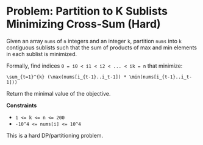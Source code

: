 # Problem: Partition to K Sublists Minimizing Cross-Sum (Hard)

Given an array `nums` of `n` integers and an integer `k`, partition `nums` into `k` contiguous sublists such that the sum of products of max and min elements in each sublist is minimized.

Formally, find indices `0 = i0 < i1 < i2 < ... < ik = n` that minimize:

```
\sum_{t=1}^{k} (\max(nums[i_{t-1}..i_t-1]) * \min(nums[i_{t-1}..i_t-1]))
```

Return the minimal value of the objective.

**Constraints**
- `1 <= k <= n <= 200`
- `-10^4 <= nums[i] <= 10^4`

This is a hard DP/partitioning problem.
